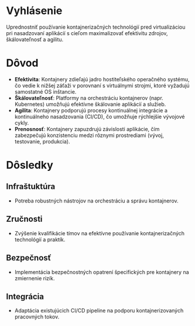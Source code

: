# Vyhlásenie

Uprednostniť používanie kontajnerizačných technológií pred virtualizáciou pri nasadzovaní aplikácií s cieľom maximalizovať efektivitu zdrojov, škálovateľnosť a agilitu.

# Dôvod

- **Efektivita**: Kontajnery zdieľajú jadro hostiteľského operačného systému, čo vedie k nižšej záťaži v porovnaní s virtuálnymi strojmi, ktoré vyžadujú samostatné OS inštancie.
- **Škálovateľnosť**: Platformy na orchestráciu kontajnerov (napr. Kubernetes) umožňujú efektívne škálovanie aplikácií a služieb.
- **Agilita**: Kontajnery podporujú procesy kontinuálnej integrácie a kontinuálneho nasadzovania (CI/CD), čo umožňuje rýchlejšie vývojové cykly.
- **Prenosnosť**: Kontajnery zapuzdrujú závislosti aplikácie, čím zabezpečujú konzistenciu medzi rôznymi prostrediami (vývoj, testovanie, produkcia).

# Dôsledky

## Infraštuktúra

- Potreba robustných nástrojov na orchestráciu a správu kontajnerov.

## Zručnosti

- Zvýšenie kvalifikácie tímov na efektívne používanie kontajnerizačných technológií a praktík.

## Bezpečnosť

- Implementácia bezpečnostných opatrení špecifických pre kontajnery na zmiernenie rizík.

## Integrácia

- Adaptácia existujúcich CI/CD pipeline na podporu kontajnerizovaných pracovných tokov.
